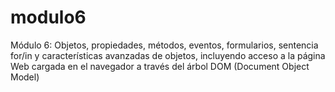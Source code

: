 # modulo6
Módulo 6: Objetos, propiedades, métodos, eventos, formularios, sentencia for/in y características avanzadas de objetos, incluyendo acceso a la página Web cargada en el navegador a través del árbol DOM (Document Object Model)
